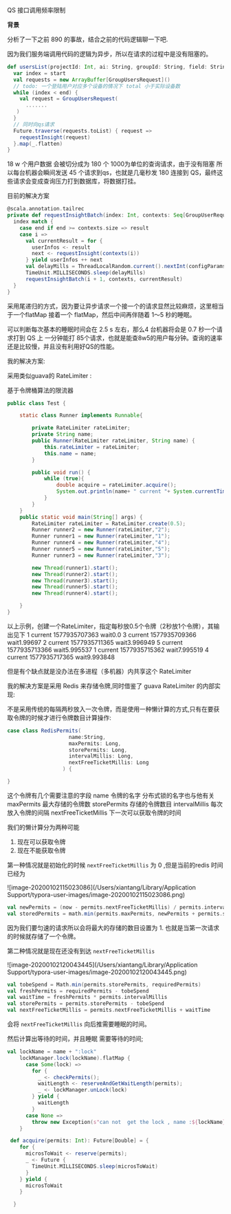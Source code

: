 QS 接口调用频率限制 

**背景**

分析了一下之前 890 的事故，结合之前的代码逻辑聊一下吧.

因为我们服务端调用代码的逻辑为异步，所以在请求的过程中是没有阻塞的。



```scala
def usersList(projectId: Int, ai: String, groupId: String, field: String, attrList: Seq[String], start: Int, end: Int): Future[Seq[UserInfo]] = {
  var index = start
  val requests = new ArrayBuffer[GroupUsersRequest]()
  // todo: 一个登陆用户对应多个设备的情况下 total 小于实际设备数
  while (index < end) {
    val request = GroupUsersRequest(
      .......
   )
  } 
  // 同时向qs请求
  Future.traverse(requests.toList) { request =>
    requestInsight(request)
  }.map(_.flatten)
}
```



18 w 个用户数据 会被切分成为 180 个 1000为单位的查询请求，由于没有阻塞 所以每台机器会瞬间发送 45 个请求到qs，也就是几毫秒发 180 连接到 QS，最终这些请求会变成查询压力打到数据库，将数据打挂。



目前的解决方案 



```scala
@scala.annotation.tailrec
private def requestInsightBatch(index: Int, contexts: Seq[GroupUserRequestContext], result: Future[Seq[UserInfo]]): Future[Seq[UserInfo]] = {
  index match {
    case end if end >= contexts.size => result
    case i =>
      val currentResult = for {
        userInfos <- result
        next <- requestInsight(contexts(i))
      } yield userInfos ++ next
      val delayMills = ThreadLocalRandom.current().nextInt(configParams.qsRequestDelayMinMillis, configParams.qsRequestDelayMaxMillis)
      TimeUnit.MILLISECONDS.sleep(delayMills)
      requestInsightBatch(i + 1, contexts, currentResult)
  }
}
```

采用尾递归的方式，因为要让异步请求一个接一个的请求显然比较麻烦，这里相当于一个flatMap 接着一个 flatMap，然后中间再伴随着 1～5 秒的睡眠。

可以判断每次基本的睡眠时间会在 2.5 s 左右，那么4 台机器将会是 0.7 秒一个请求打到 QS 上 一分钟能打 85个请求，也就是能查8w5的用户每分钟。查询的速率还是比较慢，并且没有利用好QS的性能。



我的解决方案:

采用类似guava的 RateLimiter :

基于令牌桶算法的限流器 

```java
public class Test {

    static class Runner implements Runnable{

        private RateLimiter rateLimiter;
        private String name;
        public Runner(RateLimiter rateLimiter, String name) {
            this.rateLimiter = rateLimiter;
            this.name = name;
        }

        public void run() {
            while (true){
                double acquire = rateLimiter.acquire();
                System.out.println(name+ " current "+ System.currentTimeMillis() + "  wait" + acquire);
            }
        }
    }
    public static void main(String[] args) {
        RateLimiter rateLimiter = RateLimiter.create(0.5);
        Runner runner2 = new Runner(rateLimiter,"2");
        Runner runner1 = new Runner(rateLimiter,"1");
        Runner runner4 = new Runner(rateLimiter,"4");
        Runner runner5 = new Runner(rateLimiter,"5");
        Runner runner3 = new Runner(rateLimiter,"3");

        new Thread(runner1).start();
        new Thread(runner2).start();
        new Thread(runner3).start();
        new Thread(runner5).start();
        new Thread(runner4).start();

    }
}

```

以上示例，创建一个RateLimiter，指定每秒放0.5个令牌（2秒放1个令牌），其输出见下
1 current 1577935707363  wait0.0
3 current 1577935709366  wait1.99697
2 current 1577935711365  wait3.996949
5 current 1577935713366  wait5.995537
1 current 1577935715362  wait7.995519
4 current 1577935717365  wait9.993848

但是有个缺点就是没办法在多进程（多机器）内共享这个 RateLimiter 

我的解决方案是采用 Redis 来存储令牌,同时借鉴了 guava RateLimiter 的内部实现:

不是采用传统的每隔两秒放入一次令牌，而是使用一种懒计算的方式,只有在要获取令牌的时候才进行令牌数目计算操作:

```scala
case class RedisPermits(
                    name:String,
                    maxPermits: Long,
                    storePermits: Long,
                    intervalMillis: Long,
                    nextFreeTicketMillis: Long
                  ) {

}
```



这个令牌有几个需要注意的字段
name 令牌的名字 分布式锁的名字也与他有关
maxPermits 最大存储的令牌数
storePermits  存储的令牌数目
intervalMillis 每次放入令牌的间隔
nextFreeTicketMillis 下一次可以获取令牌的时间



我们的懒计算分为两种可能 

1. 现在可以获取令牌
2. 现在不能获取令牌

第一种情况就是初始化的时候 `nextFreeTicketMillis` 为 0 ,但是当前的redis 时间已经为

![image-20200102115023086](/Users/xiantang/Library/Application Support/typora-user-images/image-20200102115023086.png)

```scala
val newPermits = (now - permits.nextFreeTicketMillis) / permits.intervalMillis
val storedPermits = math.min(permits.maxPermits, newPermits + permits.storePermits)
```



因为我们要匀速的请求所以会将最大的存储的数目设置为 1. 也就是当第一次请求的时候就存储了一个令牌。



第二种情况就是现在还没有到达 `nextFreeTicketMillis`

![image-20200102120043445](/Users/xiantang/Library/Application Support/typora-user-images/image-20200102120043445.png)

```scala
val tobeSpend = Math.min(permits.storePermits, requiredPermits)
val freshPermits = requiredPermits - tobeSpend
val waitTime = freshPermits * permits.intervalMillis
val storePermits = permits.storePermits - tobeSpend
val nextFreeTicketMillis = permits.nextFreeTicketMillis + waitTime
```

会将 `nextFreeTicketMillis` 向后推需要睡眠的时间。

然后计算出等待的时间，并且睡眠 需要等待的时间;

```scala 
val lockName = name + ":lock"
    lockManager.lock(lockName).flatMap {
      case Some(lock) =>
        for {
          _ <- checkPermits();
          waitLength <- reserveAndGetWaitLength(permits);
          _ <- lockManager.unLock(lock)
        } yield {
          waitLength
        }
      case None =>
        throw new Exception(s"can not  get the lock , name :${lockName}")
    }
```



```scala 
 def acquire(permits: Int): Future[Double] = {
    for {
      microsToWait <- reserve(permits);
      _ <- Future {
        TimeUnit.MILLISECONDS.sleep(microsToWait)
      }
    } yield {
      microsToWait
    }

  }
```

